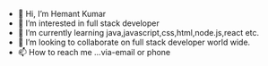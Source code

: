 - 👋 Hi, I’m Hemant Kumar
- 👀 I’m interested in full stack developer
- 🌱 I’m currently learning java,javascript,css,html,node.js,react etc.
- 💞️ I’m looking to collaborate on full stack developer world wide.
- 📫 How to reach me ...via-email or phone 

<!---
hemantharsh44/hemantharsh44 is a ✨ special ✨ repository because its `README.md` (this file) appears on your GitHub profile.
You can click the Preview link to take a look at your changes.
--->
